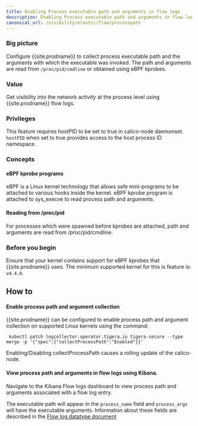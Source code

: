 ```yaml
---
title: Enabling Process executable path and arguments in flow logs
description: Enabling Process executable path and arguments in flow logs
canonical_url: /visibility/elastic/flow/processpath
---
```



### Big picture

Configure {{site.prodname}} to collect process executable path and the arguments with which the executable was invoked. The path and arguments are read from `/proc/pid/cmdline` or obtained using eBPF kprobes.

### Value

Get visibility into the network activity at the process level using {{site.prodname}} flow logs.

### Privileges

This feature requires hostPID to be set to true in calico-node daemonset. `hostPID` when set to true provides access to the host process ID namespace.


### Concepts

#### eBPF kprobe programs

eBPF is a Linux kernel technology that allows safe mini-programs to be attached to various hooks inside the kernel. eBPF kprobe program is attached to sys_execve to read process path and arguments.

#### Reading from /proc/pid

For processes which were spawned before kprobes are attached, path and arguments are read from /proc/pid/cmdline.

### Before you begin

Ensure that your kernel contains support for eBPF kprobes that {{site.prodname}} uses. The minimum supported
kernel for this is feature is: `v4.4.0`.

## How to

#### Enable process path and argument collection

{{site.prodname}} can be configured to enable process path and argument collection on supported Linux kernels
using the command:

```
 kubectl patch logcollector.operator.tigera.io tigera-secure --type merge -p '{"spec":{"collectProcessPath":"Enabled"}}'
```

Enabling/Disabling collectProcessPath causes a rolling update of the calico-node.

#### View process path and arguments in flow logs using Kibana.

Navigate to the Kibana Flow logs dashboard to view process path and arguments associated with a flow log entry.

The executable path will appear in the `process_name` field and `process_args` will have the executable arguments.
Information about these fields are described in the [Flow log datatype document](datatypes)


